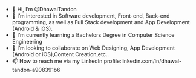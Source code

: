 - 👋 Hi, I’m @DhawalTandon
- 👀 I’m interested in Software development, Front-end, Back-end programming, as well as Full Stack development and App Development (Android & iOS).
- 🌱 I’m currently learning a Bachelors Degree in Computer Science Engineering
- 💞️ I’m looking to collaborate on Web Designing, App Development (Android or iOS),Content Creation,etc..
- 📫 How to reach me via my LinkedIn profile:linkedin.com/in/dhawal-tandon-a908391b6

<!---
DhawalTandon/DhawalTandon is a ✨ special ✨ repository because its `README.md` (this file) appears on your GitHub profile.
You can click the Preview link to take a look at your changes.
--->

